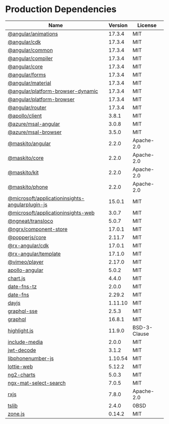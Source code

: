 # Production Dependencies

  | Name | Version | License |
  | ---- | ------- | ------- |
  | [@angular/animations](https://github.com/angular/angular) | 17.3.4 | MIT |
| [@angular/cdk](https://github.com/angular/components) | 17.3.4 | MIT |
| [@angular/common](https://github.com/angular/angular) | 17.3.4 | MIT |
| [@angular/compiler](https://github.com/angular/angular) | 17.3.4 | MIT |
| [@angular/core](https://github.com/angular/angular) | 17.3.4 | MIT |
| [@angular/forms](https://github.com/angular/angular) | 17.3.4 | MIT |
| [@angular/material](https://github.com/angular/components) | 17.3.4 | MIT |
| [@angular/platform-browser-dynamic](https://github.com/angular/angular) | 17.3.4 | MIT |
| [@angular/platform-browser](https://github.com/angular/angular) | 17.3.4 | MIT |
| [@angular/router](https://github.com/angular/angular) | 17.3.4 | MIT |
| [@apollo/client](https://github.com/apollographql/apollo-client) | 3.8.1 | MIT |
| [@azure/msal-angular](https://github.com/AzureAD/microsoft-authentication-library-for-js) | 3.0.8 | MIT |
| [@azure/msal-browser](https://github.com/AzureAD/microsoft-authentication-library-for-js) | 3.5.0 | MIT |
| [@maskito/angular](https://github.com/taiga-family/maskito) | 2.2.0 | Apache-2.0 |
| [@maskito/core](https://github.com/taiga-family/maskito) | 2.2.0 | Apache-2.0 |
| [@maskito/kit](https://github.com/taiga-family/maskito) | 2.2.0 | Apache-2.0 |
| [@maskito/phone](https://github.com/taiga-family/maskito) | 2.2.0 | Apache-2.0 |
| [@microsoft/applicationinsights-angularplugin-js](https://github.com/microsoft/applicationinsights-angularplugin-js) | 15.0.1 | MIT |
| [@microsoft/applicationinsights-web](https://github.com/microsoft/ApplicationInsights-JS) | 3.0.7 | MIT |
| [@ngneat/transloco](https://github.com/ngneat/transloco) | 5.0.7 | MIT |
| [@ngrx/component-store](https://github.com/ngrx/platform) | 17.0.1 | MIT |
| [@popperjs/core](https://github.com/popperjs/popper-core) | 2.11.7 | MIT |
| [@rx-angular/cdk](https://github.com/rx-angular/rx-angular) | 17.0.1 | MIT |
| [@rx-angular/template](https://github.com/rx-angular/rx-angular) | 17.1.0 | MIT |
| [@vimeo/player](https://github.com/vimeo/player.js) | 2.17.0 | MIT |
| [apollo-angular](https://github.com/kamilkisiela/apollo-angular) | 5.0.2 | MIT |
| [chart.js](https://github.com/chartjs/Chart.js) | 4.4.0 | MIT |
| [date-fns-tz](https://github.com/marnusw/date-fns-tz) | 2.0.0 | MIT |
| [date-fns](https://github.com/date-fns/date-fns) | 2.29.2 | MIT |
| [dayjs](https://github.com/iamkun/dayjs) | 1.11.10 | MIT |
| [graphql-sse](https://github.com/enisdenjo/graphql-sse) | 2.5.3 | MIT |
| [graphql](https://github.com/graphql/graphql-js) | 16.8.1 | MIT |
| [highlight.js](https://github.com/highlightjs/highlight.js) | 11.9.0 | BSD-3-Clause |
| [include-media](https://github.com/eduardoboucas/include-media) | 2.0.0 | MIT |
| [jwt-decode](https://github.com/auth0/jwt-decode) | 3.1.2 | MIT |
| [libphonenumber-js](git+https://gitlab.com/catamphetamine/libphonenumber-js) | 1.10.54 | MIT |
| [lottie-web](https://github.com/airbnb/lottie-web) | 5.12.2 | MIT |
| [ng2-charts](https://github.com/valor-software/ng2-charts) | 5.0.3 | MIT |
| [ngx-mat-select-search](https://github.com/bithost-gmbh/ngx-mat-select-search) | 7.0.5 | MIT |
| [rxjs](https://github.com/reactivex/rxjs) | 7.8.0 | Apache-2.0 |
| [tslib](https://github.com/Microsoft/tslib) | 2.4.0 | 0BSD |
| [zone.js](https://github.com/angular/angular) | 0.14.2 | MIT |
